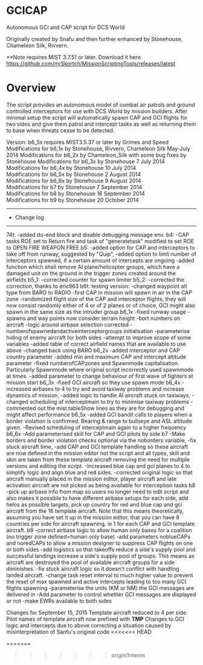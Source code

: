 # GCICAP
Autonomous GCI and CAP script for DCS World

Originally created by Snafu and then further enhanced by Stonehouse, Chameleon Silk, Rivvern.

**Note requires MIST 3.7.51 or later. Download it here https://github.com/mrSkortch/MissionScriptingTools/releases/latest

# Overview
The script provides an autonomous model of combat air patrols and ground controlled interceptors for use with DCS World by mission builders. After minimal setup the script will automatically spawn CAP and GCI flights for two sides and give them patrol and intercept tasks as well as returning them to base when threats cease to be detected.

Version: b6_5x
requires MIST3.5.37 or later by Grimes and Speed
Modifications for b6_1x by Stonehouse, Rivvern, Chameleon Silk May-July 2014 
Modifications for b6_2x by Chameleon_Silk with some bug fixes by Stonehouse 
Modifications for b6_3x by Stonehouse 7 July 2014  
Modifications for b6_4x by Stonehouse 10 July 2014  
Modifications for b6_5x by Stonehouse 2 August 2014  
Modifications for b6_6x by Stonehouse 9 August 2014  
Modifications for b7 by Stonehouse 7 September 2014  
Modifications for b8 by Stonehouse 16 September 2014  
Modifications for b9 by Stonehouse 20 October 2014  

*******************************************************************************************************************************
* Change log
*******************************************************************************************************************************

74t: 	-added do-end block and disable debugging message env.
b4: 	-CAP tasks ROE set to Return fire and task of "generatetask" modified to set ROE to OPEN FIRE WEAPON FREE
b5: 	-added option for CAP and interceptors to take off from runway, suggested by "Quip",
		-added option to limit number of interceptors spawned, if a certain amount of intercepts are ongoing
		-added function which shall remove AI plane/helicopter groups, which have a damaged unit on the ground in the trigger zones created around the airfields
b5_1: 	-corrected counter for spawn limiter
b5_2: 	-corrected the correction, thanks to eric963
b6t: 	testing version: -changed waypoint alt type from BARO to RADIO
		-first CAP in mission will spawn in air in the CAP zone
		-randomized flight size of the CAP and interceptor flights, they will now consist randomly either of 4 or of 2 planes or of choice, GCI might also spawn in the same size as the intruder group
b6_1x 	-fixed runway usage
		-spawns and way points now consider terrain height
		-bort numbers on aircraft
		-logic around airbase selection corrected
		-numberofspawnedandactiveinterceptorgroups initialisation
		-parameterise hiding of enemy aircraft for both sides
		-attempt to improve scope of some variables
		-added table of correct airfield names that are available to use above
		-changed back using BARO
b6_2x 	-added interceptor and CAP country parameter
		-added min and maximum CAP and intercept altitude parameter
		-fixed numberofCAPzones and Spawnmode capitalisation. Particularly Spawnmode where original script incorrectly used spawnmode at times.
		-added parameter to change behaviour of first wave of fighters at mission start	
b6_3x 	-fixed GCI aircraft so they use spawn mode
b6_4x 	-increased airbases to 4 to try and avoid taxiway problems and increase dynamics of mission, 
		-added logic to handle AI aircraft stuck on taxiways, 
		-changed scheduling of interceptmain to try to minimise taxiway problems
		-commented out the mist.tableShow lines as they are for debugging and might affect performance
b6_5x 	-added GCI bandit calls to players when a border violation is confirmed. Bearing & range to bullseye and ASL altitude given.
		-Revised scheduling of interceptmain again to a higher frequency
b6_6x   -Add parameterised skill for CAP and GCI pilots by side	
b7		-Make borders and border violation checks optional via the noborders variable, 
		-fix stuck aircraft time, 
		-add CAP and GCI template handling so these aircraft are now defined in the mission editor not the script and all types, skill and skin are taken from these template aircraft 
		removing the need for multiple versions and editing the script. 
		-Increased blue cap and gci planes to 4 to simplify logic and align blue and red sides.
		-corrected original logic so that aircraft manually placed in the mission editor, player aircraft and late activation aircraft are not picked as being available for interception tasks
b8		-pick up airbase info from map so users no longer need to edit script and also makes it possible to have different airbase setups for each side, add helos as possible targets, pick up country for red and blue cap and gci 
		aircraft from the 16 template aircraft. Note that this means theoretically, assuming you have set it up in the mission editor, that you can have 8 countries per side for aircraft spawning. ie 1 for each CAP and GCI template
		aircraft.
b9		-correct airbase logic to allow human only bases for a coalition (no trigger zone defined=human only base)
		-add parameters noblueCAPs and noredCAPs to allow a mission designer to suppress CAP flights on one or both sides
		-add logistics so that takeoffs reduce a side's supply pool and successful landings increase a side's supply pool of groups. This means as aircraft are 
		 destroyed the pool of available aircraft groups for a side diminishes.
		-fix stuck aircraft logic so it doesn't conflict with handling landed aircraft.
		-change task reset interval to much higher value to prevent the reset of max spawned and active intercepts leading to too many GCI flights spawning
		-parameterise the units (KM or NM) the GCI messages are delivered in
		-Add parameter to control whether GCI messages are displayed or not
		-make EWRs available to both sides
		
Changes for September 15, 2015
	Template aircraft reduced to 4 per side. Pilot names of template aircraft now prefixed with __TMP__
	Changes to GCI logic and intercepts due to above correcting a situation caused by misinterpretation of Sanfu's 		        original code
<<<<<<< HEAD

=======
>>>>>>> origin/Interim
